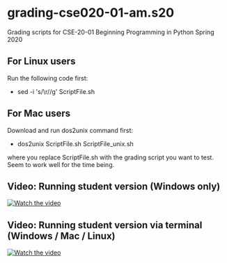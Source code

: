 # grading-cse020-01-am.s20
Grading scripts for CSE-20-01 Beginning Programming in Python Spring 2020

## For Linux users
Run the following code first:
* sed -i 's/\r//g' ScriptFile.sh

## For Mac users 
Download and run dos2unix command first:
* dos2unix ScriptFile.sh ScriptFile_unix.sh

where you replace ScriptFile.sh with the grading script you want to test.
Seem to work well for the time being.

## Video: Running student version (Windows only)
[![Watch the video](https://img.youtube.com/vi/DsN-AJi7cds/hqdefault.jpg)](https://youtu.be/DsN-AJi7cds)

## Video: Running student version via terminal (Windows / Mac / Linux)
[![Watch the video](https://img.youtube.com/vi/s7BJl3NeoUs/hqdefault.jpg)](https://youtu.be/s7BJl3NeoUs)
